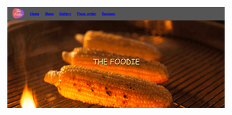 ![Restaurant Screenshot](https://raw.githubusercontent.com/Jainam12363/Restaurant-frontend/refs/heads/master/Screenshot%202025-06-01%20193512.png)

